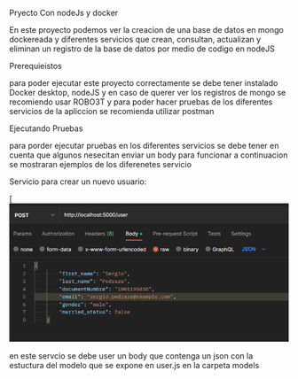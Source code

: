Pryecto Con nodeJs y docker

En este proyecto podemos ver la creacion de una base de datos en mongo dockereada y diferentes servicios que crean, consultan, actualizan y eliminan un registro de la base de datos por medio de codigo en nodeJS

Prerequieistos

para poder ejecutar este proyecto correctamente se debe tener instalado Docker desktop, nodeJS y en caso de querer ver los registros de mongo se recomiendo usar ROBO3T y para poder hacer pruebas de los diferentes servicios de la apliccion se recomienda utilizar postman

Ejecutando Pruebas

para porder ejecutar pruebas en los diferentes servicios se debe tener en cuenta que algunos nesecitan enviar un body para funcionar a continuacion se mostraran ejemplos de los diferenetes servicio

Servicio para crear un nuevo usuario:

[![ServicioPost.png](https://github.com/SergioIPG00/talle1Master/blob/b9d8b8cc800416a2390d7ed180c41cb69727af01/img/ServicioPost.PNG)

en este servcio se debe user un body que contenga un json con la estuctura del modelo que se expone en user.js en la carpeta models

